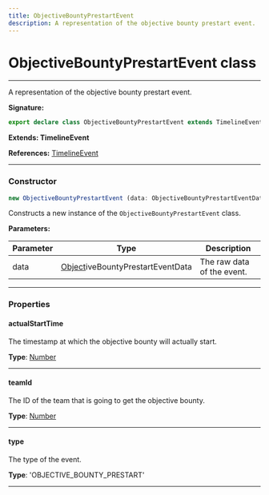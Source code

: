 ```yaml
---
title: ObjectiveBountyPrestartEvent
description: A representation of the objective bounty prestart event.
---
```


# ObjectiveBountyPrestartEvent class

---

A representation of the objective bounty prestart event.

**Signature:**

```ts
export declare class ObjectiveBountyPrestartEvent extends TimelineEvent 
```

**Extends: TimelineEvent**

**References:** [TimelineEvent](/api/timelineevent)

---

### Constructor

```ts
new ObjectiveBountyPrestartEvent (data: ObjectiveBountyPrestartEventData)
```

Constructs a new instance of the `ObjectiveBountyPrestartEvent` class.

**Parameters:**

| Parameter | Type | Description |
| --------- | ---- | ----------- |
| data | [Object](https://developer.mozilla.org/en-US/docs/Web/JavaScript/Reference/Global_Objects/Object)iveBountyPrestartEventData | The raw data of the event. |
---

### Properties

#### actualStartTime

The timestamp at which the objective bounty will actually start.



**Type**: [Number](https://developer.mozilla.org/en-US/docs/Web/JavaScript/Reference/Global_Objects/Number)

---

#### teamId

The ID of the team that is going to get the objective bounty.



**Type**: [Number](https://developer.mozilla.org/en-US/docs/Web/JavaScript/Reference/Global_Objects/Number)

---

#### type

The type of the event.



**Type**: 'OBJECTIVE_BOUNTY_PRESTART'

---


